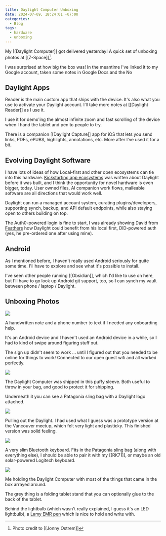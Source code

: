 ```yaml
---
title: Daylight Computer Unboxing
date: 2024-07-09, 18:24:01 -07:00
categories:
  - Blog
tags:
  - hardware
  - unboxing
---
```

My [[Daylight Computer]] got delivered yesterday! A quick set of unboxing photos at [[Z-Space]][^photocredit].

I was surprised at how big the box was! In the meantime I've linked it to my Google account, taken some notes in Google Docs and the No

## Daylight Apps

Reader is the main custom app that ships with the device. It's also what you use to activate your Daylight account. I'll take more notes at [[Daylight Reader]] as I use it.

I use it for demo'ing the almost infinite zoom and fast scrolling of the device when I hand the tablet and pen to people to try.

There is a companion [[Daylight Capture]] app for iOS that lets you send links, PDFs, ePUBS, highlights, annotations, etc. More after I've used it for a bit.

## Evolving Daylight Software

I have lots of ideas of how Local-first and other open ecosystems can tie into this hardware. [Kickstarting app ecosystems](https://bmannconsulting.com/blog/2022/06/01/kickstarting-app-ecosystem/) was written about Daylight before it was built, and I think the opportunity for novel hardware is even bigger, today. User owned files, AI companion work flows, malleable software are all directions that would work well.

Daylight can run a managed account system, curating plugins/developers, supporting synch, backup, and API default endpoints, while also staying open to others building on top.

The Auth0-powered login is fine to start, I was already showing David from [Feathers](https://feathers.cloud) how Daylight could benefit from his local first, DID-powered auth (yes, he pre-ordered one after using mine).

## Android

As I mentioned before, I haven't really used Android seriously for quite some time. I'll have to explore and see what it's possible to install.

I've seen other people running [[Obsidian]], which I'd like to use on here, but I'll have to go look up Android git support, too, so I can synch my vault between phone / laptop / Daylight.
## Unboxing Photos

![](/assets/2024/daylight-unboxing/01-boris-box-open.jpg)

A handwritten note and a phone number to text if I needed any onboarding help.

It's an Android device and I haven't used an Android device in a while, so I had to kind of swipe around figuring stuff out. 

The sign up didn't seem to work ... until I figured out that you needed to be online for things to work! Connected to our open guest wifi and all worked perfectly.

![](/assets/2024/daylight-unboxing/02-boris-puffy-sleeve.jpg)

The Daylight Computer was shipped in this puffy sleeve. Both useful to throw in your bag, and good to protect it for shipping.

Underneath it you can see a Patagonia sling bag with a Daylight logo attached. 

![](/assets/2024/daylight-unboxing/03-boris-daylight-sleeve.jpg)

Pulling out the Daylight. I had used what I guess was a prototype version at the Vancouver meetup, which felt very light and plasticky. This finished version was solid feeling.

![](/assets/2024/daylight-unboxing/05-boris-keyboard.jpg)

A very slim Bluetooth keyboard. Fits in the Patagonia sling bag (along with everything else), I should be able to pair it with my [[RK71]], or maybe an old solar-powered Logitech keyboard.

![](/assets/2024/daylight-unboxing/06-boris-face-holding-daylight.jpg)

Me holding the Daylight Computer with most of the things that came in the box arrayed around.

The grey thing is a folding tablet stand that you can optionally glue to the back of the tablet.

Behind the lightbulb (which wasn't really explained, I guess it's an LED lightbulb), a [Lamy EMR pen](https://lamyshop.ca/ca_en/lamy-al-star-black-emr-stylus-pen.html) which is nice to hold and write with.

[^photocredit]: Photo credit to [[Jonny Ostrem]]
